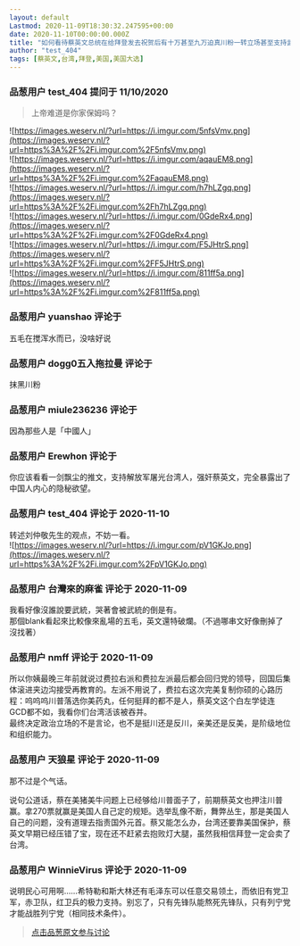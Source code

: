 ```yaml
---
layout: default
Lastmod: 2020-11-09T18:30:32.247595+00:00
date: 2020-11-10T00:00:00.000Z
title: "如何看待蔡英文总统在给拜登发去祝贺后有十万甚至九万迫真川粉一转立场甚至支持武统?"
author: "test_404"
tags: [蔡英文,台湾,拜登,美国,美国大选]
---
```



### 品葱用户 **test_404** 提问于 11/10/2020
    
> 上帝难道是你家保姆吗？

  
  
![https://images.weserv.nl/?url=https://i.imgur.com/5nfsVmv.png](https://images.weserv.nl/?url=https%3A%2F%2Fi.imgur.com%2F5nfsVmv.png)  
![https://images.weserv.nl/?url=https://i.imgur.com/aqauEM8.png](https://images.weserv.nl/?url=https%3A%2F%2Fi.imgur.com%2FaqauEM8.png)  
![https://images.weserv.nl/?url=https://i.imgur.com/h7hLZgq.png](https://images.weserv.nl/?url=https%3A%2F%2Fi.imgur.com%2Fh7hLZgq.png)  
![https://images.weserv.nl/?url=https://i.imgur.com/0GdeRx4.png](https://images.weserv.nl/?url=https%3A%2F%2Fi.imgur.com%2F0GdeRx4.png)  
![https://images.weserv.nl/?url=https://i.imgur.com/F5JHtrS.png](https://images.weserv.nl/?url=https%3A%2F%2Fi.imgur.com%2FF5JHtrS.png)  
![https://images.weserv.nl/?url=https://i.imgur.com/811ff5a.png](https://images.weserv.nl/?url=https%3A%2F%2Fi.imgur.com%2F811ff5a.png)
    
                

### 品葱用户 **yuanshao** 评论于 
        
五毛在搅浑水而已，没啥好说
        
                

### 品葱用户 **dogg0五入拖拉曼** 评论于 
        
抹黑川粉
        
                

### 品葱用户 **miule236236** 评论于 
        
因為那些人是「中國人」
        
                

### 品葱用户 **Erewhon** 评论于 
        
你应该看看一剑飘尘的推文，支持解放军屠光台湾人，强奸蔡英文，完全暴露出了中国人内心的隐秘欲望。
        
                

### 品葱用户 **test_404** 评论于 2020-11-10
        
转述刘仲敬先生的观点，不妨一看。  
![https://images.weserv.nl/?url=https://i.imgur.com/pV1GKJo.png](https://images.weserv.nl/?url=https%3A%2F%2Fi.imgur.com%2FpV1GKJo.png)
        
                

### 品葱用户 **台灣來的麻雀** 评论于 2020-11-09
        
我看好像沒誰說要武統，哭著會被武統的倒是有。  
那個blank看起來比較像來亂場的五毛，英文還特破爛。（不過哪串文好像刪掉了沒找著）
        
                

### 品葱用户 **nmff** 评论于 2020-11-09
        
所以你姨最晚三年前就说过费拉右派和费拉左派最后都会回归党的领导，回国后集体滚进夹边沟接受再教育的。左派不用说了，费拉右这次完美复制你硕的心路历程：呜呜呜川普落选你美药丸，任何挺拜的都不是人，蔡英文这个白左学徒连GCD都不如，我看你们台湾活该被吞并。  
最终决定政治立场的不是言论，也不是挺川还是反川，亲美还是反美，是阶级地位和组织能力。
        
                

### 品葱用户 **天狼星** 评论于 2020-11-09
        
那不过是个气话。  
  
说句公道话，蔡在美猪美牛问题上已经够给川普面子了，前期蔡英文也押注川普赢。拿270票就赢是美国人自己定的规矩。选举乱像不断，舞弊丛生，那是美国人自己的问题，没有道理去指责国外元首。蔡又能怎么办，台湾还要靠美国保护，蔡英文早期已经压错了宝，现在还不赶紧去抱败灯大腿，虽然我相信拜登一定会卖了台湾。
        
                

### 品葱用户 **WinnieVirus** 评论于 2020-11-09
        
说明民心可用啊……希特勒和斯大林还有毛泽东可以任意交易领土，而依旧有党卫军，赤卫队，红卫兵的极力支持。别忘了，只有先锋队能熬死先锋队，只有列宁党才能战胜列宁党（相同技术条件）。
        
                





> [点击品葱原文参与讨论](https://pincong.rocks/question/33292)

